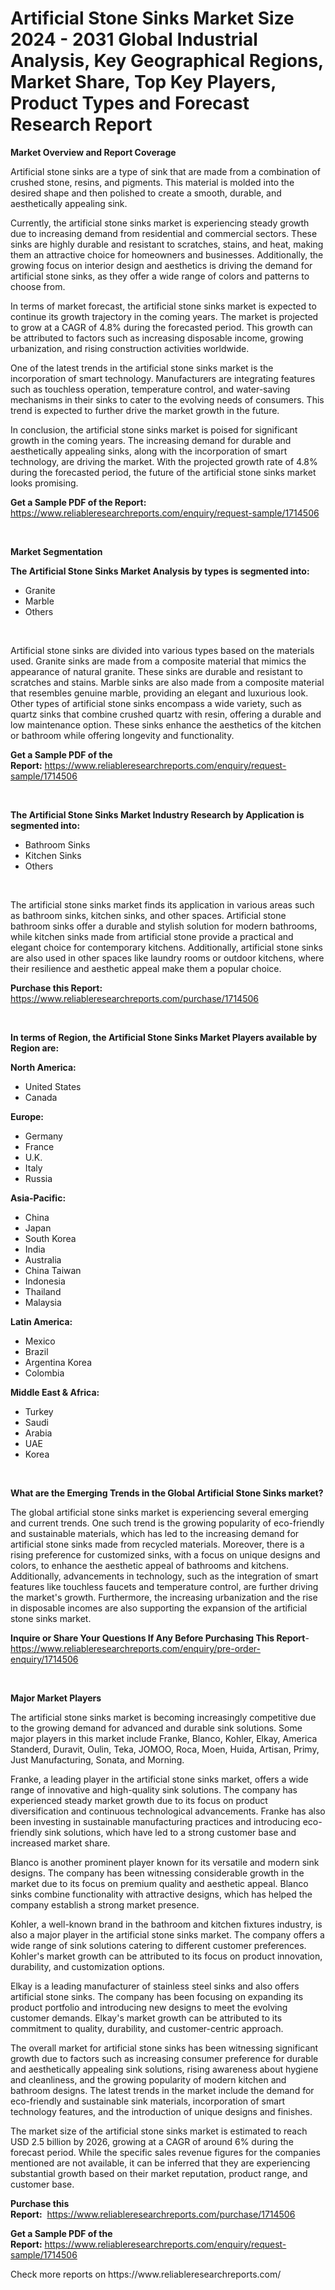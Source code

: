 <p><h1>Artificial Stone Sinks Market Size 2024 - 2031 Global Industrial Analysis, Key Geographical Regions, Market Share, Top Key Players, Product Types and Forecast Research Report</h1></p><p><strong>Market Overview and Report Coverage</strong></p>
<p><p>Artificial stone sinks are a type of sink that are made from a combination of crushed stone, resins, and pigments. This material is molded into the desired shape and then polished to create a smooth, durable, and aesthetically appealing sink.</p><p>Currently, the artificial stone sinks market is experiencing steady growth due to increasing demand from residential and commercial sectors. These sinks are highly durable and resistant to scratches, stains, and heat, making them an attractive choice for homeowners and businesses. Additionally, the growing focus on interior design and aesthetics is driving the demand for artificial stone sinks, as they offer a wide range of colors and patterns to choose from.</p><p>In terms of market forecast, the artificial stone sinks market is expected to continue its growth trajectory in the coming years. The market is projected to grow at a CAGR of 4.8% during the forecasted period. This growth can be attributed to factors such as increasing disposable income, growing urbanization, and rising construction activities worldwide.</p><p>One of the latest trends in the artificial stone sinks market is the incorporation of smart technology. Manufacturers are integrating features such as touchless operation, temperature control, and water-saving mechanisms in their sinks to cater to the evolving needs of consumers. This trend is expected to further drive the market growth in the future.</p><p>In conclusion, the artificial stone sinks market is poised for significant growth in the coming years. The increasing demand for durable and aesthetically appealing sinks, along with the incorporation of smart technology, are driving the market. With the projected growth rate of 4.8% during the forecasted period, the future of the artificial stone sinks market looks promising.</p></p>
<p><strong>Get a Sample PDF of the Report:</strong> <a href="https://www.reliableresearchreports.com/enquiry/request-sample/1714506">https://www.reliableresearchreports.com/enquiry/request-sample/1714506</a></p>
<p>&nbsp;</p>
<p><strong>Market Segmentation</strong></p>
<p><strong>The Artificial Stone Sinks Market Analysis by types is segmented into:</strong></p>
<p><ul><li>Granite</li><li>Marble</li><li>Others</li></ul></p>
<p>&nbsp;</p>
<p><p>Artificial stone sinks are divided into various types based on the materials used. Granite sinks are made from a composite material that mimics the appearance of natural granite. These sinks are durable and resistant to scratches and stains. Marble sinks are also made from a composite material that resembles genuine marble, providing an elegant and luxurious look. Other types of artificial stone sinks encompass a wide variety, such as quartz sinks that combine crushed quartz with resin, offering a durable and low maintenance option. These sinks enhance the aesthetics of the kitchen or bathroom while offering longevity and functionality.</p></p>
<p><strong>Get a Sample PDF of the Report:</strong>&nbsp;<a href="https://www.reliableresearchreports.com/enquiry/request-sample/1714506">https://www.reliableresearchreports.com/enquiry/request-sample/1714506</a></p>
<p>&nbsp;</p>
<p><strong>The Artificial Stone Sinks Market Industry Research by Application is segmented into:</strong></p>
<p><ul><li>Bathroom Sinks</li><li>Kitchen Sinks</li><li>Others</li></ul></p>
<p>&nbsp;</p>
<p><p>The artificial stone sinks market finds its application in various areas such as bathroom sinks, kitchen sinks, and other spaces. Artificial stone bathroom sinks offer a durable and stylish solution for modern bathrooms, while kitchen sinks made from artificial stone provide a practical and elegant choice for contemporary kitchens. Additionally, artificial stone sinks are also used in other spaces like laundry rooms or outdoor kitchens, where their resilience and aesthetic appeal make them a popular choice.</p></p>
<p><strong>Purchase this Report:</strong>&nbsp; <a href="https://www.reliableresearchreports.com/purchase/1714506">https://www.reliableresearchreports.com/purchase/1714506</a></p>
<p>&nbsp;</p>
<p><strong>In terms of Region, the Artificial Stone Sinks Market Players available by Region are:</strong></p>
<p>
    <p> <strong> North America: </strong>
        <ul>
            <li>United States</li>
            <li>Canada</li>
        </ul>
        </p> 
    <p> <strong> Europe: </strong>
        <ul>
            <li>Germany</li>
            <li>France</li>
            <li>U.K.</li>
            <li>Italy</li>
            <li>Russia</li>
        </ul>
        </p> 
    <p> <strong> Asia-Pacific: </strong>
        <ul>
            <li>China</li>
            <li>Japan</li>
            <li>South Korea</li>
            <li>India</li>
            <li>Australia</li>
            <li>China Taiwan</li>
            <li>Indonesia</li>
            <li>Thailand</li>
            <li>Malaysia</li>
        </ul>
        </p> 
    <p> <strong> Latin America: </strong>
        <ul>
            <li>Mexico</li>
            <li>Brazil</li>
            <li>Argentina Korea</li>
            <li>Colombia</li>
        </ul>
        </p> 
    <p> <strong> Middle East & Africa: </strong>
        <ul>
            <li>Turkey</li>
            <li>Saudi</li>
            <li>Arabia</li>
            <li>UAE</li>
            <li>Korea</li>
        </ul>
    </p>
    </p>
<p>&nbsp;</p>
<p><strong>What are the Emerging Trends in the Global Artificial Stone Sinks market?</strong></p>
<p><p>The global artificial stone sinks market is experiencing several emerging and current trends. One such trend is the growing popularity of eco-friendly and sustainable materials, which has led to the increasing demand for artificial stone sinks made from recycled materials. Moreover, there is a rising preference for customized sinks, with a focus on unique designs and colors, to enhance the aesthetic appeal of bathrooms and kitchens. Additionally, advancements in technology, such as the integration of smart features like touchless faucets and temperature control, are further driving the market's growth. Furthermore, the increasing urbanization and the rise in disposable incomes are also supporting the expansion of the artificial stone sinks market.</p></p>
<p><strong>Inquire or Share Your Questions If Any Before Purchasing This Report</strong>- <a href="https://www.reliableresearchreports.com/enquiry/pre-order-enquiry/1714506">https://www.reliableresearchreports.com/enquiry/pre-order-enquiry/1714506</a></p>
<p>&nbsp;</p>
<p><strong>Major Market Players</strong></p>
<p><p>The artificial stone sinks market is becoming increasingly competitive due to the growing demand for advanced and durable sink solutions. Some major players in this market include Franke, Blanco, Kohler, Elkay, America Standerd, Duravit, Oulin, Teka, JOMOO, Roca, Moen, Huida, Artisan, Primy, Just Manufacturing, Sonata, and Morning.</p><p>Franke, a leading player in the artificial stone sinks market, offers a wide range of innovative and high-quality sink solutions. The company has experienced steady market growth due to its focus on product diversification and continuous technological advancements. Franke has also been investing in sustainable manufacturing practices and introducing eco-friendly sink solutions, which have led to a strong customer base and increased market share.</p><p>Blanco is another prominent player known for its versatile and modern sink designs. The company has been witnessing considerable growth in the market due to its focus on premium quality and aesthetic appeal. Blanco sinks combine functionality with attractive designs, which has helped the company establish a strong market presence.</p><p>Kohler, a well-known brand in the bathroom and kitchen fixtures industry, is also a major player in the artificial stone sinks market. The company offers a wide range of sink solutions catering to different customer preferences. Kohler's market growth can be attributed to its focus on product innovation, durability, and customization options.</p><p>Elkay is a leading manufacturer of stainless steel sinks and also offers artificial stone sinks. The company has been focusing on expanding its product portfolio and introducing new designs to meet the evolving customer demands. Elkay's market growth can be attributed to its commitment to quality, durability, and customer-centric approach.</p><p>The overall market for artificial stone sinks has been witnessing significant growth due to factors such as increasing consumer preference for durable and aesthetically appealing sink solutions, rising awareness about hygiene and cleanliness, and the growing popularity of modern kitchen and bathroom designs. The latest trends in the market include the demand for eco-friendly and sustainable sink materials, incorporation of smart technology features, and the introduction of unique designs and finishes.</p><p>The market size of the artificial stone sinks market is estimated to reach USD 2.5 billion by 2026, growing at a CAGR of around 6% during the forecast period. While the specific sales revenue figures for the companies mentioned are not available, it can be inferred that they are experiencing substantial growth based on their market reputation, product range, and customer base.</p></p>
<p><strong>Purchase this Report:</strong>&nbsp;&nbsp;<a href="https://www.reliableresearchreports.com/purchase/1714506">https://www.reliableresearchreports.com/purchase/1714506</a></p>
<p></p>
<p><strong>Get a Sample PDF of the Report:</strong>&nbsp;<a href="https://www.reliableresearchreports.com/enquiry/request-sample/1714506">https://www.reliableresearchreports.com/enquiry/request-sample/1714506</a></p>
<p>Check more reports on https://www.reliableresearchreports.com/</p>